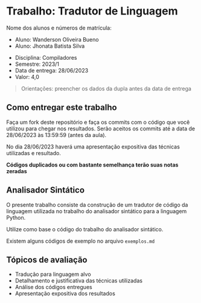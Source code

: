 # Trabalho: Tradutor de Linguagem

Nome dos alunos e números de matrícula:

- Aluno: Wanderson Oliveira Bueno
- Aluno: Jhonata Batista Silva

* Disciplina: Compiladores
* Semestre: 2023/1
* Data de entrega: 28/06/2023
* Valor: 4,0

> Orientações: preencher os dados da dupla antes da data de entrega

## Como entregar este trabalho

Faça um fork deste repositório e faça os commits com o código que você utilizou para chegar nos resultados. Serão aceitos os commits até a data de 28/06/2023 às 13:59:59 (antes da aula).

No dia 28/06/2023 haverá uma apresentação expositiva das técnicas utilizadas e resultado.

**Códigos duplicados ou com bastante semelhança terão suas notas zeradas**

## Analisador Sintático

O presente trabalho consiste da construção de um tradutor de código da linguagem utilizada no trabalho do analisador sintático para a linguagem Python.

Utilize como base o código do trabalho do analisador sintático.

Existem alguns códigos de exemplo no arquivo `exemplos.md`

## Tópicos de avaliação

- Tradução para linguagem alvo
- Detalhamento e justificativa das técnicas utilizadas
- Análise dos códigos entregues
- Apresentação expositiva dos resultados
